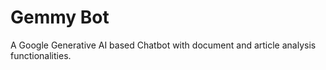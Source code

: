 # Gemmy Bot
A Google Generative AI based Chatbot with document and article analysis functionalities.
